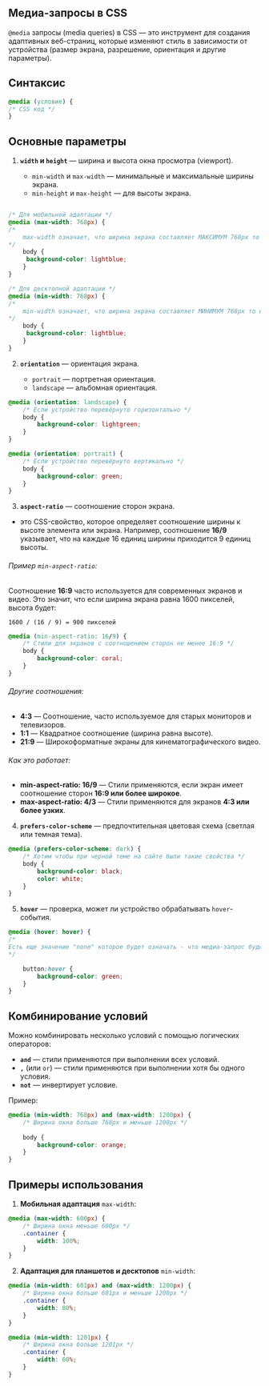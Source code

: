 
## Медиа-запросы в CSS
   `@media` запросы (media queries) в CSS — это инструмент для создания адаптивных веб-страниц, которые изменяют стиль в зависимости от устройства (размер экрана, разрешение, ориентация и другие параметры).  
## Синтаксис

```css
@media (условие) {   
/* CSS код */
}
```

## Основные параметры

1. **`width` и `height`** — ширина и высота окна просмотра (viewport).
    
    - `min-width` и `max-width` — минимальные и максимальные ширины экрана.
    - `min-height` и `max-height` — для высоты экрана.
    
```css

/* Для мобильной адаптации */
@media (max-width: 768px) {  
/* 
	max-width означает, что ширина экрана составляет МАКСИМУМ 768px то есть не больше 
*/
	body {    
	 background-color: lightblue;
	} 
}

/* Для десктопной адаптации */
@media (min-width: 768px) {  
/* 
	min-width означает, что ширина экрана составляет МИНИМУМ 768px то есть не меньше 
*/
	body {    
	 background-color: lightblue;
	} 
}
```

   
2. **`orientation`** — ориентация экрана.
    
    - `portrait` — портретная ориентация.
    - `landscape` — альбомная ориентация.
    
```css
@media (orientation: landscape) {   
	/* Если устройство перевёрнуто горизонтально */
	body {    
		background-color: lightgreen;   
	} 
}

@media (orientation: portrait) {   
	/* Если устройство перевёрнуто вертикально */
	body {    
		background-color: green;   
	} 
}
```




3. **`aspect-ratio`** — соотношение сторон экрана.

-  это CSS-свойство, которое определяет соотношение ширины к высоте элемента или экрана. Например, соотношение **16/9** указывает, что на каждые 16 единиц ширины приходится 9 единиц высоты.
###### Пример `min-aspect-ratio`:

Соотношение **16:9** часто используется для современных экранов и видео. Это значит, что если ширина экрана равна 1600 пикселей, высота будет:

`1600 / (16 / 9) = 900 пикселей`

```css 
@media (min-aspect-ratio: 16/9) { 
	/* Стили для экранов с соотношением сторон не менее 16:9 */  
	body {     
		background-color: coral;   
	} 
}
```
###### Другие соотношения:

- **4:3** — Соотношение, часто используемое для старых мониторов и телевизоров.
- **1:1** — Квадратное соотношение (ширина равна высоте).
- **21:9** — Широкоформатные экраны для кинематографического видео.

###### Как это работает:

- **min-aspect-ratio: 16/9** — Стили применяются, если экран имеет соотношение сторон **16:9 или более широкое**.
- **max-aspect-ratio: 4/3** — Стили применяются для экранов **4:3 или более узких**.




4. **`prefers-color-scheme`** — предпочтительная цветовая схема (светлая или темная тема).
```css
@media (prefers-color-scheme: dark) {   
	/* Хотим чтобы при черной теме на сайте были такие свойства */
	body {     
		background-color: black;     
		color: white;   
	} 
}
```


5. **`hover`** — проверка, может ли устройство обрабатывать `hover`-события.

```css
@media (hover: hover) { 
/* 
Есть еще значение "none" которое будет означать - что медиа-запрос будет вызываться когда на устройстве "наведения нету", то есть на мобильном устройстве 
*/   

	button:hover {     
		background-color: green;   
	} 
}
```



## Комбинирование условий

Можно комбинировать несколько условий с помощью логических операторов:

- **`and`** — стили применяются при выполнении всех условий.
- **`,`** (или `or`) — стили применяются при выполнении хотя бы одного условия.
- **`not`** — инвертирует условие.

Пример:

```css
@media (min-width: 768px) and (max-width: 1200px) {   
	/* Ширина окна больше 768px и меньше 1200px */
	
	body {     
		background-color: orange;   
	} 
}
```



## Примеры использования

1. **Мобильная адаптация** `max-width`:
    
```css
@media (max-width: 600px) {
	/* Ширина окна меньше 600px */
	.container {     
		width: 100%;   
	} 
}
```

    
2. **Адаптация для планшетов и десктопов** `min-width`:
    
```css
@media (min-width: 601px) and (max-width: 1200px) {   
	/* Ширина окна больше 601px и меньше 1200px */
	.container {
		width: 80%;   
	} 
} 

@media (min-width: 1201px) {
	/* Ширина окна больше 1201px */
	.container {     
		width: 60%;  
	} 
}
```